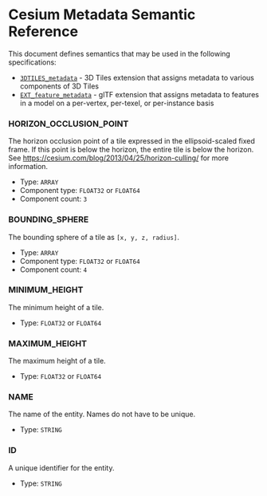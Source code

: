 # Cesium Metadata Semantic Reference

This document defines semantics that may be used in the following specifications:

* [`3DTILES_metadata`](../../../extensions/3DTILES_metadata/1.0.0) - 3D Tiles extension that assigns metadata to various components of 3D Tiles
* [`EXT_feature_metadata`](https://github.com/CesiumGS/glTF/tree/master/extensions/2.0/Vendor/EXT_feature_metadata/1.0.0) - glTF extension that assigns metadata to features in a model on a per-vertex, per-texel, or per-instance basis

<!-- omit in toc -->
### **HORIZON_OCCLUSION_POINT**

The horizon occlusion point of a tile expressed in the ellipsoid-scaled fixed frame. If this point is below the horizon, the entire tile is below the horizon. See https://cesium.com/blog/2013/04/25/horizon-culling/ for more information.

* Type: `ARRAY`
* Component type: `FLOAT32` or `FLOAT64`
* Component count: `3`

<!-- omit in toc -->
### **BOUNDING_SPHERE**

The bounding sphere of a tile as `[x, y, z, radius]`.

* Type: `ARRAY`
* Component type: `FLOAT32` or `FLOAT64`
* Component count: `4`

<!-- omit in toc -->
### **MINIMUM_HEIGHT**

The minimum height of a tile.

* Type: `FLOAT32` or `FLOAT64`

<!-- omit in toc -->
### **MAXIMUM_HEIGHT**

The maximum height of a tile.

* Type: `FLOAT32` or `FLOAT64`

<!-- omit in toc -->
### **NAME**

The name of the entity. Names do not have to be unique.

* Type: `STRING`

<!-- omit in toc -->
### **ID**

A unique identifier for the entity.

* Type: `STRING`
